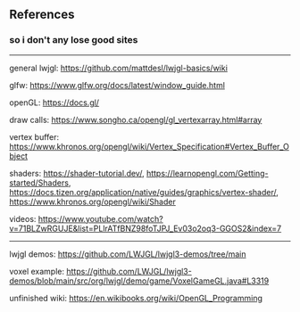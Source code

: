 ## References
### so i don't any lose good sites

---

general lwjgl: https://github.com/mattdesl/lwjgl-basics/wiki

glfw: https://www.glfw.org/docs/latest/window_guide.html

openGL: https://docs.gl/

draw calls: https://www.songho.ca/opengl/gl_vertexarray.html#array

vertex buffer: https://www.khronos.org/opengl/wiki/Vertex_Specification#Vertex_Buffer_Object

shaders: https://shader-tutorial.dev/, https://learnopengl.com/Getting-started/Shaders, https://docs.tizen.org/application/native/guides/graphics/vertex-shader/, https://www.khronos.org/opengl/wiki/Shader

videos: https://www.youtube.com/watch?v=71BLZwRGUJE&list=PLlrATfBNZ98foTJPJ_Ev03o2oq3-GGOS2&index=7

---

lwjgl demos: https://github.com/LWJGL/lwjgl3-demos/tree/main

voxel example: https://github.com/LWJGL/lwjgl3-demos/blob/main/src/org/lwjgl/demo/game/VoxelGameGL.java#L3319

unfinished wiki: https://en.wikibooks.org/wiki/OpenGL_Programming